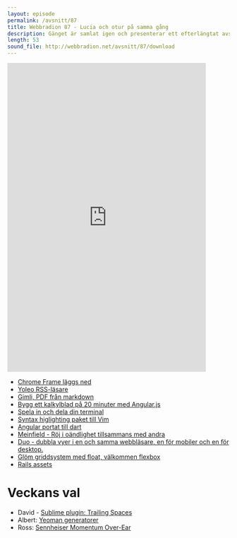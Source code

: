 ```yaml
---
layout: episode
permalink: /avsnitt/87
title: Webbradion 87 - Lucia och otur på samma gång
description: Gänget är samlat igen och presenterar ett efterlängtat avsnitt av Webbradion där vi försöker få upp tempot efter ett lite längre uppehåll.
length: 53
sound_file: http://webbradion.net/avsnitt/87/download
---
```


<iframe src="https://docs.google.com/forms/d/1dO4Lv7Ycucn4hjvSs80Effkq_NdHjq_xq5oRDqsvP0c/viewform?embedded=true" width="450" height="700" frameborder="0" marginheight="0" marginwidth="0">Läser in...</iframe>

* [Chrome Frame läggs ned](http://blog.chromium.org/2013/06/retiring-chrome-frame.html)
* [Yoleo RSS-läsare](https://yoleoreader.com)
* [Gimli, PDF från markdown](https://github.com/walle/gimli)
* [Bygg ett kalkylblad på 20 minuter med Angular.js](http://thomasstreet.net/blog/spreadsheet.html)
* [Spela in och dela din terminal](http://ascii.io/)
* [Syntax higlighting paket till Vim](https://github.com/sheerun/vim-polyglot)
* [Angular portat till dart](https://github.com/angular/angular.dart)
* [Meinfield - Röj i oändlighet tillsammans med andra](http://mienfield.com/)
* [Duo - dubbla vyer i en och samma webbläsare, en för mobiler och en för desktop.](http://helloduo.com/)
* [Glöm griddsystem med float, välkommen flexbox](http://www.sketchingwithcss.com/samplechapter/cheatsheet.html#row)
* [Rails assets](https://github.com/rails-assets/rails-assets)

# Veckans val

* David - [Sublime plugin: Trailing Spaces](https://github.com/SublimeText/TrailingSpaces)
* Albert: [Yeoman generatorer](http://yeoman.io/)
* Ross: [Sennheiser Momentum Over-Ear](http://en-us.sennheiser.com/over-ear-headphone-momentum-stereo)

